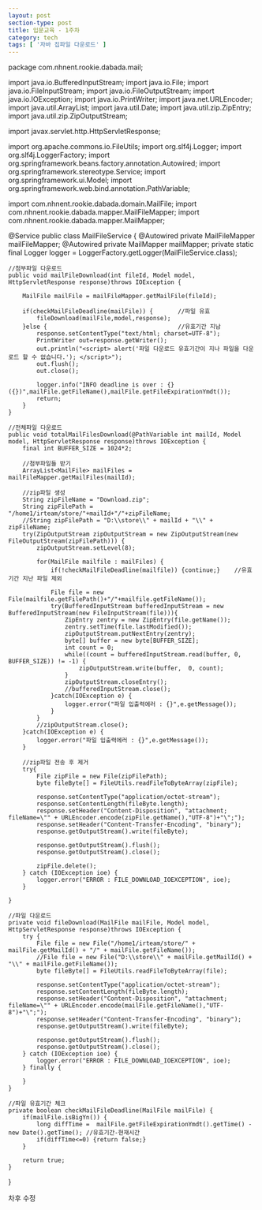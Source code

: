 ```yaml
---
layout: post
section-type: post
title: 입문교육 - 1주차
category: tech
tags: [ '자바 집파일 다운로드' ]
---
```


package com.nhnent.rookie.dabada.mail;

import java.io.BufferedInputStream;
import java.io.File;
import java.io.FileInputStream;
import java.io.FileOutputStream;
import java.io.IOException;
import java.io.PrintWriter;
import java.net.URLEncoder;
import java.util.ArrayList;
import java.util.Date;
import java.util.zip.ZipEntry;
import java.util.zip.ZipOutputStream;

import javax.servlet.http.HttpServletResponse;

import org.apache.commons.io.FileUtils;
import org.slf4j.Logger;
import org.slf4j.LoggerFactory;
import org.springframework.beans.factory.annotation.Autowired;
import org.springframework.stereotype.Service;
import org.springframework.ui.Model;
import org.springframework.web.bind.annotation.PathVariable;

import com.nhnent.rookie.dabada.domain.MailFile;
import com.nhnent.rookie.dabada.mapper.MailFileMapper;
import com.nhnent.rookie.dabada.mapper.MailMapper;

@Service
public class MailFileService {
	@Autowired
	private MailFileMapper mailFileMapper;
	@Autowired
	private MailMapper mailMapper;
	private static final Logger logger = LoggerFactory.getLogger(MailFileService.class);
	
	//첨부파일 다운로드
	public void mailFileDownload(int fileId, Model model, HttpServletResponse response)throws IOException {
		
		MailFile mailFile = mailFileMapper.getMailFile(fileId);
		
		if(checkMailFileDeadline(mailFile)) {		//파일 유효
			fileDownload(mailFile,model,response);
		}else {										//유효기간 지남
			response.setContentType("text/html; charset=UTF-8");
			PrintWriter out=response.getWriter();
			out.println("<script> alert('파일 다운로드 유효기간이 지나 파일을 다운로드 할 수 없습니다.'); </script>");
			out.flush();
			out.close();
			
			logger.info("INFO deadline is over : {}({})",mailFile.getFileName(),mailFile.getFileExpirationYmdt());
			return;
		} 
	}
	
	//전체파일 다운로드
	public void totalMailFilesDownload(@PathVariable int mailId, Model model, HttpServletResponse response)throws IOException {
		final int BUFFER_SIZE = 1024*2;
		
		//첨부파일들 받기
		ArrayList<MailFile> mailFiles = mailFileMapper.getMailFiles(mailId);
		
		//zip파일 생성
		String zipFileName = "Download.zip";
		String zipFilePath = "/home1/irteam/store/"+mailId+"/"+zipFileName;
		//String zipFilePath = "D:\\store\\" + mailId + "\\" + zipFileName;
		try(ZipOutputStream zipOutputStream = new ZipOutputStream(new FileOutputStream(zipFilePath))) {
			zipOutputStream.setLevel(8);
			
			for(MailFile mailfile : mailFiles) {
				if(!checkMailFileDeadline(mailfile)) {continue;}	//유효기간 지난 파일 제외
				
				File file = new File(mailfile.getFilePath()+"/"+mailfile.getFileName());
				try(BufferedInputStream bufferedInputStream = new BufferedInputStream(new FileInputStream(file))){
					ZipEntry zentry = new ZipEntry(file.getName());
					zentry.setTime(file.lastModified());
					zipOutputStream.putNextEntry(zentry);
					byte[] buffer = new byte[BUFFER_SIZE];
					int count = 0;
					while((count = bufferedInputStream.read(buffer, 0, BUFFER_SIZE)) != -1) {
						zipOutputStream.write(buffer,  0, count);
					}
					zipOutputStream.closeEntry();
					//bufferedInputStream.close();
				}catch(IOException e) {
					logger.error("파일 입출력에러 : {}",e.getMessage());
				}
			}
			//zipOutputStream.close();			
		}catch(IOException e) {
			logger.error("파일 입출력에러 : {}",e.getMessage());
		}
		
		//zip파일 전송 후 제거 
        try{
        	File zipFile = new File(zipFilePath);
        	byte fileByte[] = FileUtils.readFileToByteArray(zipFile);
   	     
		    response.setContentType("application/octet-stream");
		    response.setContentLength(fileByte.length);
		    response.setHeader("Content-Disposition", "attachment; fileName=\"" + URLEncoder.encode(zipFile.getName(),"UTF-8")+"\";");
		    response.setHeader("Content-Transfer-Encoding", "binary");
		    response.getOutputStream().write(fileByte);
		     
		    response.getOutputStream().flush();
		    response.getOutputStream().close();
		    
        	zipFile.delete();
        } catch (IOException ioe) {
            logger.error("ERROR : FILE_DOWNLOAD_IOEXCEPTION", ioe);
        }
        
	}
	
	//파일 다운로드
	private void fileDownload(MailFile mailFile, Model model, HttpServletResponse response)throws IOException {
		try {
        	File file = new File("/home1/irteam/store/" + mailFile.getMailId() + "/" + mailFile.getFileName());
        	//File file = new File("D:\\store\\" + mailFile.getMailId() + "\\" + mailFile.getFileName());
        	byte fileByte[] = FileUtils.readFileToByteArray(file);
   	     
		    response.setContentType("application/octet-stream");
		    response.setContentLength(fileByte.length);
		    response.setHeader("Content-Disposition", "attachment; fileName=\"" + URLEncoder.encode(mailFile.getFileName(),"UTF-8")+"\";");
		    response.setHeader("Content-Transfer-Encoding", "binary");
		    response.getOutputStream().write(fileByte);
		     
		    response.getOutputStream().flush();
		    response.getOutputStream().close();
        } catch (IOException ioe) {
            logger.error("ERROR : FILE_DOWNLOAD_IOEXCEPTION", ioe);
        } finally {
            
        }
	}
	
	//파일 유효기간 체크  
	private boolean checkMailFileDeadline(MailFile mailFile) {
		if(mailFile.isBigYn()) {
			long diffTime =  mailFile.getFileExpirationYmdt().getTime() - new Date().getTime();	//유효기간-현재시간
			if(diffTime<=0) {return false;}
		}
		
		return true;
	}
	
	
	
}

차후 수정 
